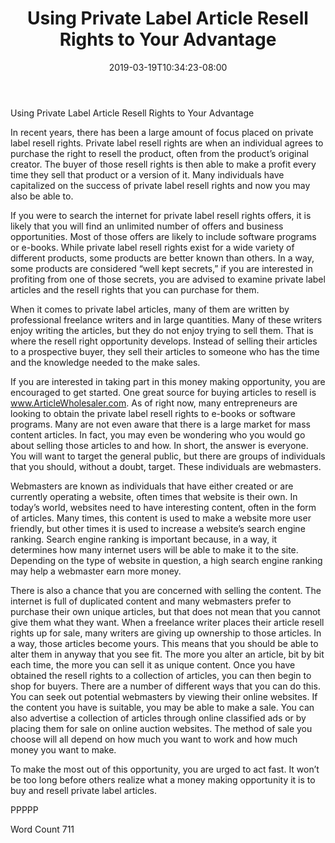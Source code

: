 ﻿---
title: "Using Private Label Article Resell Rights to Your Advantage"
date: 2019-03-19T10:34:23-08:00
description: "Private Label Resell Rights Tips for Web Success"
featured_image: "/images/Private Label Resell Rights.jpg"
tags: ["Private Label Resell Rights"]
---

Using Private Label Article Resell Rights to Your Advantage

In recent years, there has been a large amount of focus placed on private label resell rights.  Private label resell rights are when an individual agrees to purchase the right to resell the product, often from the product’s original creator.  The buyer of those resell rights is then able to make a profit every time they sell that product or a version of it.  Many individuals have capitalized on the success of private label resell rights and now you may also be able to.

If you were to search the internet for private label resell rights offers, it is likely that you will find an unlimited number of offers and business opportunities. Most of those offers are likely to include software programs or e-books.  While private label resell rights exist for a wide variety of different products, some products are better known than others. In a way, some products are considered “well kept secrets,”  if you are interested in profiting from one of those secrets, you are advised to examine private label articles and the resell rights that you can purchase for them.  

When it comes to private label articles, many of them are written by professional freelance writers and in large quantities. Many of these writers enjoy writing the articles, but they do not enjoy trying to sell them. That is where the resell right opportunity develops.  Instead of selling their articles to a prospective buyer, they sell their articles to someone who has the time and the knowledge needed to the make sales. 

If you are interested in taking part in this money making opportunity, you are encouraged to get started.  One great source for buying articles to resell is www.ArticleWholesaler.com. As of right now, many entrepreneurs are looking to obtain the private label resell rights to e-books or software programs.  Many are not even aware that there is a large market for mass content articles.  In fact, you may even be wondering who you would go about selling those articles to and how.  In short, the answer is everyone.  You will want to target the general public, but there are groups of individuals that you should, without a doubt, target. These individuals are webmasters.

Webmasters are known as individuals that have either created or are currently operating a website, often times that website is their own. In today’s world, websites need to have interesting content, often in the form of articles. Many times, this content is used to make a website more user friendly, but other times it is used to increase a website’s search engine ranking.  Search engine ranking is important because, in a way, it determines how many internet users will be able to make it to the site. Depending on the type of website in question, a high search engine ranking may help a webmaster earn more money.   

There is also a chance that you are concerned with selling the content.  The internet is full of duplicated content and many webmasters prefer to purchase their own unique articles, but that does not mean that you cannot give them what they want. When a freelance writer places their article resell rights up for sale, many writers are giving up ownership to those articles. In a way, those articles become yours. This means that you should be able to alter them in anyway that you see fit. The more you alter an article, bit by bit each time, the more you can sell it as unique content. 
Once you have obtained the resell rights to a collection of articles, you can then begin to shop for buyers.  There are a number of different ways that you can do this. You can seek out potential webmasters by viewing their online websites.  If the content you have is suitable, you may be able to make a sale. You can also advertise a collection of articles through online classified ads or by placing them for sale on online auction websites.  The method of sale you choose will all depend on how much you want to work and how much money you want to make.

To make the most out of this opportunity, you are urged to act fast. It won’t be too long before others realize what a money making opportunity it is to buy and resell private label articles.

PPPPP

Word Count 711

